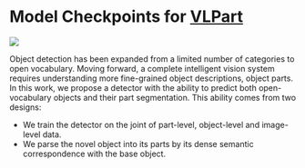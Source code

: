 # Model Checkpoints for [VLPart](https://github.com/facebookresearch/VLPart)

![](docs/boom.png)

Object detection has been expanded from a limited number of categories to open vocabulary. 
Moving forward, a complete intelligent vision system requires understanding more fine-grained object descriptions, object parts. 
In this work, we propose a detector with the ability to predict both open-vocabulary objects and their part segmentation.
This ability comes from two designs:
- We train the detector on the joint of part-level, object-level and image-level data. 
- We parse the novel object into its parts by its dense semantic correspondence with the base object.
